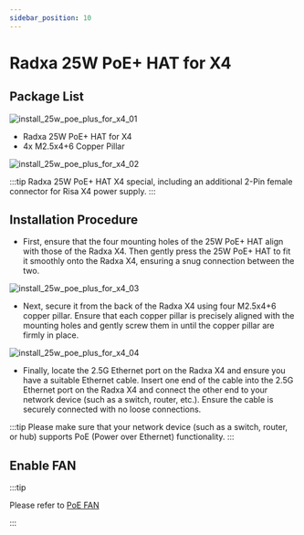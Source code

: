 ```yaml
---
sidebar_position: 10
---
```


# Radxa 25W PoE+ HAT for X4

## Package List

![install_25w_poe_plus_for_x4_01](/img/x/x4/25w_poe_plus_for_x4_01.webp)

- Radxa 25W PoE+ HAT for X4
- 4x M2.5x4+6 Copper Pillar

![install_25w_poe_plus_for_x4_02](/img/x/x4/25w_poe_plus_for_x4_02.webp)

:::tip
Radxa 25W PoE+ HAT X4 special, including an additional 2-Pin female connector for Risa X4 power supply.
:::

## Installation Procedure

- First, ensure that the four mounting holes of the 25W PoE+ HAT align with those of the Radxa X4. Then gently press the 25W PoE+ HAT to fit it smoothly onto the Radxa X4, ensuring a snug connection between the two.

![install_25w_poe_plus_for_x4_03](/img/x/x4/25w_poe_plus_for_x4_03.webp)

- Next, secure it from the back of the Radxa X4 using four M2.5x4+6 copper pillar. Ensure that each copper pillar is precisely aligned with the mounting holes and gently screw them in until the copper pillar are firmly in place.

![install_25w_poe_plus_for_x4_04](/img/x/x4/25w_poe_plus_for_x4_04.webp)

- Finally, locate the 2.5G Ethernet port on the Radxa X4 and ensure you have a suitable Ethernet cable. Insert one end of the cable into the 2.5G Ethernet port on the Radxa X4 and connect the other end to your network device (such as a switch, router, etc.). Ensure the cable is securely connected with no loose connections.

:::tip
Please make sure that your network device (such as a switch, router, or hub) supports PoE (Power over Ethernet) functionality.
:::

## Enable FAN

:::tip

Please refer to [PoE FAN ](../software/c_sdk_examples#rp2040-control-the-40-pin)

:::
